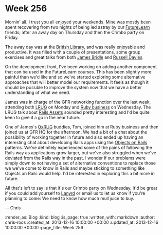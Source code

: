 Week 256
========

Mornin' all. I trust you all enjoyed your weekends. Mine was mostly been spent recovering from two nights of being led astray by our [FutureLearn](https://www.futurelearn.com/) friends; after an away day on Thursday and then the Crimbo party on Friday.

The away day was at the [British Library](http://www.bl.uk/), and was really enjoyable and productive. It was filled with a couple of presentations, some group exercises and great talks from both [James Bridle](http://booktwo.org/james-bridle/) and [Russell Davies](http://russelldavies.typepad.com/).

On the development front, I've been working on adding another component that can be used in the FutureLearn courses. This has been slightly more painful than we'd like and so we've started exploring some alternative approaches that will better model our requirements. It feels as though it should be possible to improve the system now that we have a better understanding of what we need.

James was in charge of the GFR networking function over the last week, attending both [LRUG](http://lrug.org/) on Monday and [Ruby business](http://rubybizuk.com/) on Wednesday. The LRUG talk about [Rails Assets](https://rails-assets.org/) sounded pretty interesting and I'd be quite keen to give it a go in the near future.

One of James's [OxRUG](http://oxrug.org/) buddies, Tom, joined him at Ruby business and then joined us at GFR HQ for the afternoon. We had a bit of a chat about the possibility of working together in future and also ended up having an interesting chat about developing Rails apps using the [Objects on Rails](http://objectsonrails.com/) patterns. We've definitely experienced some of the pains of following the Rails way as applications grow larger, but we've also struggled when we've deviated from the Rails way in the past. I wonder if our problems were simply down to not having a set of alternative conventions to replace those we we've come to know in Rails and maybe sticking to something like Objects on Rails would help. I'd be interested in exploring this a bit more in future.

All that's left to say is that it's our Crimbo party on Wednesday. It'd be great if you could add yourself to [Lanyrd](http://lanyrd.com/2013/freerange/) or email us to let us know if you're planning to come: We need to know how much mull juice to buy.

-- Chris

:render_as: Blog
:kind: blog
:is_page: true
:written_with: markdown
:author: chris-roos
:created_at: 2013-12-16 10:00:00 +00:00
:updated_at: 2013-12-16 10:00:00 +00:00
:page_title: Week 256
